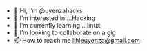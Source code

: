 - 👋 Hi, I’m @uyenzahacks
- 👀 I’m interested in ...Hacking
- 🌱 I’m currently learning ...linux
- 💞️ I’m looking to collaborate on a gig
- 📫 How to reach me lihleuyenza@gmail.com

<!---
uyenzahacks/uyenzahacks is a ✨ special ✨ repository because its `README.md` (this file) appears on your GitHub profile.
You can click the Preview link to take a look at your changes.
--->
